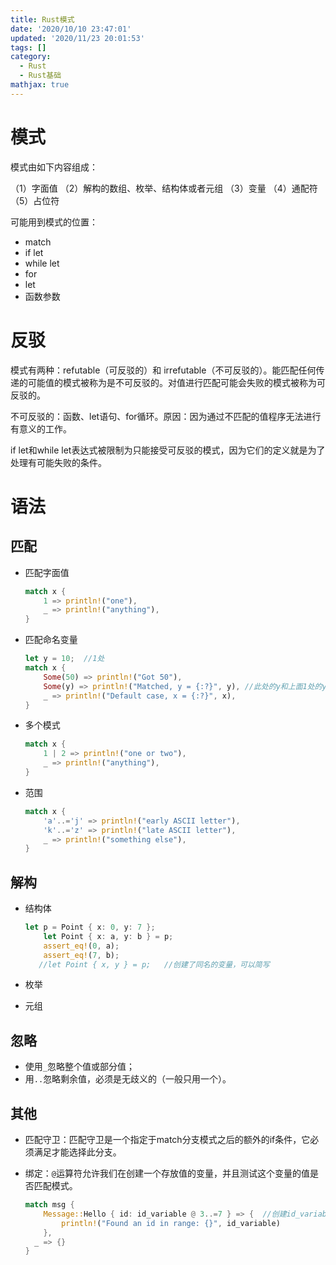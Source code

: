 ```yaml
---
title: Rust模式
date: '2020/10/10 23:47:01'
updated: '2020/11/23 20:01:53'
tags: []
category:
  - Rust
  - Rust基础
mathjax: true
---
```

# 模式
模式由如下内容组成：
<!--more-->
（1）字面值
（2）解构的数组、枚举、结构体或者元组
（3）变量
（4）通配符
（5）占位符

可能用到模式的位置：
* match
* if let
* while let
* for
* let 
* 函数参数

# 反驳

模式有两种：refutable（可反驳的）和 irrefutable（不可反驳的）。能匹配任何传递的可能值的模式被称为是不可反驳的。对值进行匹配可能会失败的模式被称为可反驳的。

不可反驳的：函数、let语句、for循环。原因：因为通过不匹配的值程序无法进行有意义的工作。

if let和while let表达式被限制为只能接受可反驳的模式，因为它们的定义就是为了处理有可能失败的条件。

# 语法

## 匹配

* 匹配字面值

  ```rust
  match x {
      1 => println!("one"),
      _ => println!("anything"),
  }
  ```

* 匹配命名变量

  ```rust
  let y = 10;  //1处
  match x {
      Some(50) => println!("Got 50"),
      Some(y) => println!("Matched, y = {:?}", y), //此处的y和上面1处的y不一样，此处是引入的变量y覆盖之前的y
      _ => println!("Default case, x = {:?}", x),
  }
  ```

* 多个模式

  ```rust
  match x {
      1 | 2 => println!("one or two"),
      _ => println!("anything"),
  }
  ```

* 范围

  ```rust
  match x {
      'a'..='j' => println!("early ASCII letter"),
      'k'..='z' => println!("late ASCII letter"),
      _ => println!("something else"),
  }
  ```

## 解构

* 结构体

  ```rust
  let p = Point { x: 0, y: 7 };
      let Point { x: a, y: b } = p;
      assert_eq!(0, a);
      assert_eq!(7, b);
     //let Point { x, y } = p;   //创建了同名的变量，可以简写
  ```

* 枚举

* 元组

## 忽略

* 使用`_`忽略整个值或部分值；
* 用`..`忽略剩余值，必须是无歧义的（一般只用一个）。

## 其他

* 匹配守卫：匹配守卫是一个指定于match分支模式之后的额外的if条件，它必须满足才能选择此分支。

* 绑定：`@`运算符允许我们在创建一个存放值的变量，并且测试这个变量的值是否匹配模式。

  ```rust
  match msg {
      Message::Hello { id: id_variable @ 3..=7 } => {  //创建id_variable 存放id的值，同时测试值是否在3到7的范围
          println!("Found an id in range: {}", id_variable)
      },
    _ => {}
  }
  ```



